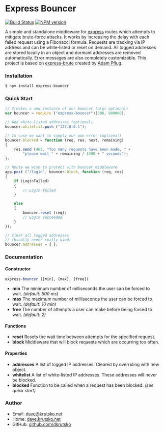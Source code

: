 # Express Bouncer
[![Build Status](https://travis-ci.org/dkrutsko/Express-Bouncer.png)](https://travis-ci.org/dkrutsko/Express-Bouncer)
[![NPM version](https://badge.fury.io/js/express-bouncer.png)](https://badge.fury.io/js/express-bouncer)

A simple and standalone middleware for [express](https://github.com/visionmedia/express) routes which attempts to mitigate brute-force attacks. It works by increasing the delay with each failed request using a Fibonacci formula. Requests are tracking via IP address and can be white-listed or reset on demand. All logged addresses are stored locally in an object and dormant addresses are removed automatically. Error messages are also completely customizable. This project is based on [express-brute](https://github.com/AdamPflug/express-brute) created by [Adam Pflug](https://github.com/AdamPflug).

### Installation
```js
$ npm install express-bouncer
```

### Quick Start
```js
// Creates a new instance of our bouncer (args optional)
var bouncer = require ("express-bouncer")(500, 900000);

// Add white-listed addresses (optional)
bouncer.whitelist.push ("127.0.0.1");

// In case we want to supply our own error (optional)
bouncer.blocked = function (req, res, next, remaining)
{
	res.send (403, "Too many requests have been made, " +
		"please wait " + remaining / 1000 + " seconds");
};

// Route we wish to protect with bouncer middleware
app.post ("/login", bouncer.block, function (req, res)
{
	if (LoginFailed)
	{
		// Login failed
	}

	else
	{
		bouncer.reset (req);
		// Login succeeded
	}
});

// Clear all logged addresses
// (Usually never really used)
bouncer.addresses = { };
```

### Documentation
#### Constructor
```js
express-bouncer ([min], [max], [free])
```
* **min** The minimum number of milliseconds the user can be forced to wait. *(default: 500 ms)*
* **max** The maximum number of milliseconds the user can be forced to wait. *(default: 10 min)*
* **free** The number of attempts a user can make before being forced to wait. *(default: 2)*

#### Functions
* **reset** Resets the wait time between attempts for the specified request.
* **block** Middleware that will block requests which are occurring too often.

#### Properties
* **addresses** A list of logged IP addresses. Cleared by overriding with new object.
* **whitelist** A list of white-listed IP addresses. These addresses will never be blocked.
* **blocked** Function to be called when a request has been blocked. *(see quick start)*

### Author
* Email: <dave@krutsko.net>
* Home: [dave.krutsko.net](http://dave.krutsko.net)
* GitHub: [github.com/dkrutsko](https://github.com/dkrutsko)